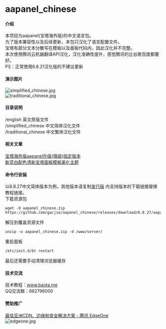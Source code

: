 # aapanel_chinese

#### 介绍
本项目为aapanel(宝塔海外版)的中文语言包。    
为了版本兼容性以及后续更新，本包只汉化了语言配置文件。    
宝塔有部分文本分散写在模板以及面板代码内，因此汉化并不完整。     
本次使用腾讯云机器翻译API汉化，汉化准确性提升，感觉腾讯的比谷歌百度都要好。  
PS：正常使用6.8.21汉化版的不建议更新    

#### 演示图片    
 ![simplified_chinese.jpg](https://raw.githubusercontent.com/gacjie/aapanel_chinese/main/simplified_chinese.jpg)   
  ![traditional_chinese.jpg](https://raw.githubusercontent.com/gacjie/aapanel_chinese/main/traditional_chinese.jpg)   

#### 目录说明
/english   英文原版文件    
/simplified_chinese   中文简体汉化文件     
/traditional_chinese   中文繁体汉化文件      
     
#### 相关文章
[宝塔海外版aapanel升级(降级)指定版本](https://www.baota.me/post-264.html)     
[新蓝白配色清新宝塔面板模板美化主题](https://www.baota.me/post-233.html) 

#### 命令行安装
以6.8.27中文简体版本为例，其他版本请复制[发行版](https://github.com/gacjie/aapanel_chinese/releases) 内支持版本的下载链接替换教程链接。  
下载资源包   
```shell-session
wget -O aapanel_chinese.zip https://github.com/gacjie/aapanel_chinese/releases/download/6.8.27/aapanel_simplified_chinese_6827.zip
```
解压到覆盖资源文件
```shell-session
unzip -o aapanel_chinese.zip -d /www/server/
```
重启面板
```shell-session
/etc/init.d/bt restart
```
最后还需要手动清理浏览器缓存

#### 技术交流      
     
技术教程：www.baota.me     
QQ交流群：682796000      

#### 赞助推广
[最佳亚洲CDN、边缘和安全解决方案 - 腾讯 EdgeOne ](https://edgeone.ai/?from=github)  
![edgeone.jpg](https://edgeone.ai/media/34fe3a45-492d-4ea4-ae5d-ea1087ca7b4b.png)  


 
